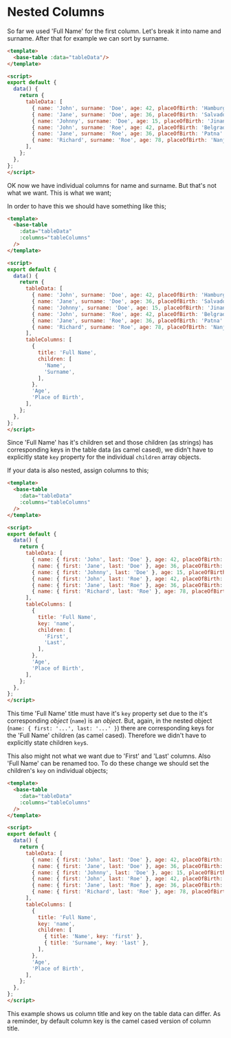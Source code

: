 # Nested Columns

So far we used 'Full Name' for the first column. Let's break it into name and surname. After that for example we can sort by surname.

```html
<template>
  <base-table :data="tableData"/>
</template>

<script>
export default {
  data() {
    return {
      tableData: [
        { name: 'John', surname: 'Doe', age: 42, placeOfBirth: 'Hamburg' },
        { name: 'Jane', surname: 'Doe', age: 36, placeOfBirth: 'Salvador' },
        { name: 'Johnny', surname: 'Doe', age: 15, placeOfBirth: 'Jinan' },
        { name: 'John', surname: 'Roe', age: 42, placeOfBirth: 'Belgrade' },
        { name: 'Jane', surname: 'Roe', age: 36, placeOfBirth: 'Patna' },
        { name: 'Richard', surname: 'Roe', age: 78, placeOfBirth: 'Nanjing' },
      ],
    };
  },
};
</script>
```

<examples-basic-nested-columns-wrong class="reset"/>

OK now we have individual columns for name and surname. But that's not what we want. This is what we want;

<examples-basic-nested-columns class="reset"/>

In order to have this we should have something like this;

```html {21-27}
<template>
  <base-table
    :data="tableData"
    :columns="tableColumns"
  />
</template>

<script>
export default {
  data() {
    return {
      tableData: [
        { name: 'John', surname: 'Doe', age: 42, placeOfBirth: 'Hamburg' },
        { name: 'Jane', surname: 'Doe', age: 36, placeOfBirth: 'Salvador' },
        { name: 'Johnny', surname: 'Doe', age: 15, placeOfBirth: 'Jinan' },
        { name: 'John', surname: 'Roe', age: 42, placeOfBirth: 'Belgrade' },
        { name: 'Jane', surname: 'Roe', age: 36, placeOfBirth: 'Patna' },
        { name: 'Richard', surname: 'Roe', age: 78, placeOfBirth: 'Nanjing' },
      ],
      tableColumns: [
        {
          title: 'Full Name',
          children: [
            'Name',
            'Surname',
          ],
        },
        'Age',
        'Place of Birth',
      ],
    };
  },
};
</script>
```

Since 'Full Name' has it's children set and those children (as strings) has corresponding keys in the table data (as camel cased), we didn't have to explicitly state `key` property for the individual `children` array objects.

If your data is also nested, assign columns to this;

```html {13-18,23}
<template>
  <base-table
    :data="tableData"
    :columns="tableColumns"
  />
</template>

<script>
export default {
  data() {
    return {
      tableData: [
        { name: { first: 'John', last: 'Doe' }, age: 42, placeOfBirth: 'Hamburg' },
        { name: { first: 'Jane', last: 'Doe' }, age: 36, placeOfBirth: 'Salvador' },
        { name: { first: 'Johnny', last: 'Doe' }, age: 15, placeOfBirth: 'Jinan' },
        { name: { first: 'John', last: 'Roe' }, age: 42, placeOfBirth: 'Belgrade' },
        { name: { first: 'Jane', last: 'Roe' }, age: 36, placeOfBirth: 'Patna' },
        { name: { first: 'Richard', last: 'Roe' }, age: 78, placeOfBirth: 'Nanjing' },
      ],
      tableColumns: [
        {
          title: 'Full Name',
          key: 'name',
          children: [
            'First',
            'Last',
          ],
        },
        'Age',
        'Place of Birth',
      ],
    };
  },
};
</script>
```

<examples-basic-nested-columns-2 class="reset"/>

This time 'Full Name' title must have it's `key` property set due to the it's corresponding _object_ (`name`) is an _object_. But, again, in the nested object (`name: { first: '...', last: '...' }`) there are corresponding keys for the 'Full Name' children (as camel cased). Therefore we didn't have to explicitly state children `key`s.

This also might not what we want due to 'First' and 'Last' columns. Also 'Full Name' can be renamed too. To do these change we should set the children's `key` on individual objects;

```html {25,26}
<template>
  <base-table
    :data="tableData"
    :columns="tableColumns"
  />
</template>

<script>
export default {
  data() {
    return {
      tableData: [
        { name: { first: 'John', last: 'Doe' }, age: 42, placeOfBirth: 'Hamburg' },
        { name: { first: 'Jane', last: 'Doe' }, age: 36, placeOfBirth: 'Salvador' },
        { name: { first: 'Johnny', last: 'Doe' }, age: 15, placeOfBirth: 'Jinan' },
        { name: { first: 'John', last: 'Roe' }, age: 42, placeOfBirth: 'Belgrade' },
        { name: { first: 'Jane', last: 'Roe' }, age: 36, placeOfBirth: 'Patna' },
        { name: { first: 'Richard', last: 'Roe' }, age: 78, placeOfBirth: 'Nanjing' },
      ],
      tableColumns: [
        {
          title: 'Full Name',
          key: 'name',
          children: [
            { title: 'Name', key: 'first' },
            { title: 'Surname', key: 'last' },
          ],
        },
        'Age',
        'Place of Birth',
      ],
    };
  },
};
</script>
```

<examples-basic-nested-columns-3 class="reset"/>

This example shows us column title and key on the table data can differ. As a reminder, by default column key is the camel cased version of column title.
